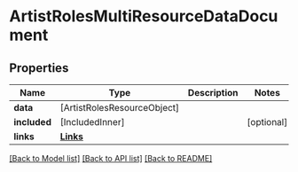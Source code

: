 # ArtistRolesMultiResourceDataDocument

## Properties
Name | Type | Description | Notes
------------ | ------------- | ------------- | -------------
**data** | [ArtistRolesResourceObject] |  | 
**included** | [IncludedInner] |  | [optional] 
**links** | [**Links**](Links.md) |  | 

[[Back to Model list]](../README.md#documentation-for-models) [[Back to API list]](../README.md#documentation-for-api-endpoints) [[Back to README]](../README.md)


